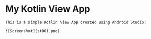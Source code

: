 # My Kotlin View App

    This is a simple Kotlin View App created using Android Studio.

    ![Screenshot](st001.png)
